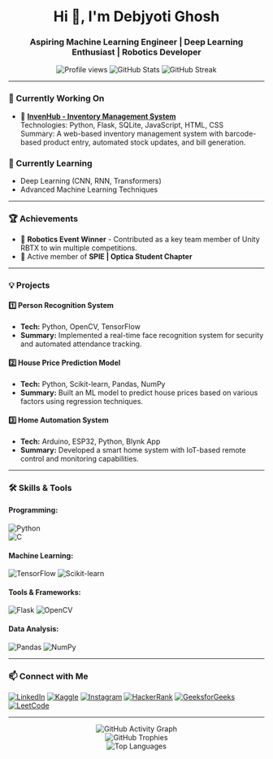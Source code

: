 <h1 align="center">Hi 👋, I'm Debjyoti Ghosh</h1>
<h3 align="center">Aspiring Machine Learning Engineer | Deep Learning Enthusiast | Robotics Developer</h3>

<p align="center">
  <img src="https://komarev.com/ghpvc/?username=debjyoti71&label=Profile%20views&color=0e75b6&style=flat" alt="Profile views" />
  <img src="https://github-readme-stats.vercel.app/api?username=debjyoti71&show_icons=true&theme=radical" alt="GitHub Stats" />
  <img src="https://github-readme-streak-stats.herokuapp.com/?user=debjyoti71&theme=radical" alt="GitHub Streak" />
</p>

---

### 🔭 Currently Working On
- 🚀 **[InvenHub - Inventory Management System](https://inven-hub.vercel.app/)**  
  Technologies: Python, Flask, SQLite, JavaScript, HTML, CSS  
  Summary: A web-based inventory management system with barcode-based product entry, automated stock updates, and bill generation.

### 🌱 Currently Learning
- Deep Learning (CNN, RNN, Transformers)
- Advanced Machine Learning Techniques

---

### 🏆 Achievements
- 🥇 **Robotics Event Winner** - Contributed as a key team member of Unity RBTX to win multiple competitions.
- 🎯 Active member of **SPIE | Optica Student Chapter**

---

### 💡 Projects
#### 1️⃣ **Person Recognition System**
- **Tech:** Python, OpenCV, TensorFlow
- **Summary:** Implemented a real-time face recognition system for security and automated attendance tracking.

#### 2️⃣ **House Price Prediction Model**
- **Tech:** Python, Scikit-learn, Pandas, NumPy
- **Summary:** Built an ML model to predict house prices based on various factors using regression techniques.

#### 3️⃣ **Home Automation System**
- **Tech:** Arduino, ESP32, Python, Blynk App
- **Summary:** Developed a smart home system with IoT-based remote control and monitoring capabilities.

---

### 🛠️ Skills & Tools
#### Programming:
![Python](https://img.shields.io/badge/Python-3776AB?style=for-the-badge&logo=python&logoColor=white)  
![C](https://img.shields.io/badge/C-00599C?style=for-the-badge&logo=c&logoColor=white)

#### Machine Learning:
![TensorFlow](https://img.shields.io/badge/TensorFlow-FF6F00?style=for-the-badge&logo=tensorflow&logoColor=white)
![Scikit-learn](https://img.shields.io/badge/Scikit--Learn-F7931E?style=for-the-badge&logo=scikit-learn&logoColor=white)

#### Tools & Frameworks:
![Flask](https://img.shields.io/badge/Flask-000000?style=for-the-badge&logo=flask&logoColor=white)
![OpenCV](https://img.shields.io/badge/OpenCV-5C3EE8?style=for-the-badge&logo=opencv&logoColor=white)

#### Data Analysis:
![Pandas](https://img.shields.io/badge/Pandas-150458?style=for-the-badge&logo=pandas&logoColor=white)
![NumPy](https://img.shields.io/badge/NumPy-013243?style=for-the-badge&logo=numpy&logoColor=white)

---

### 📫 Connect with Me
[![LinkedIn](https://img.shields.io/badge/LinkedIn-0077B5?style=for-the-badge&logo=linkedin&logoColor=white)](https://linkedin.com/in/debjyoti-ghosh)
[![Kaggle](https://img.shields.io/badge/Kaggle-20BEFF?style=for-the-badge&logo=kaggle&logoColor=white)](https://kaggle.com/debjyoti6007)
[![Instagram](https://img.shields.io/badge/Instagram-E4405F?style=for-the-badge&logo=instagram&logoColor=white)](https://instagram.com/debjyoti.ghosh_)
[![HackerRank](https://img.shields.io/badge/HackerRank-00EA64?style=for-the-badge&logo=hackerrank&logoColor=white)](https://www.hackerrank.com/debjyoti)
[![GeeksforGeeks](https://img.shields.io/badge/GeeksforGeeks-2F8D46?style=for-the-badge&logo=geeksforgeeks&logoColor=white)](https://auth.geeksforgeeks.org/user/debjyoti)
[![LeetCode](https://img.shields.io/badge/LeetCode-FFA116?style=for-the-badge&logo=leetcode&logoColor=white)](https://leetcode.com/debjyoti/)

---

<p align="center">
  <img src="https://github-readme-activity-graph.vercel.app/graph?username=debjyoti71&theme=radical" alt="GitHub Activity Graph" />
  <br>
  <img src="https://github-profile-trophy.vercel.app/?username=debjyoti71&theme=radical" alt="GitHub Trophies" />
  <br>
  <img src="https://github-readme-stats.vercel.app/api/top-langs?username=debjyoti71&show_icons=true&locale=en&layout=compact&theme=radical" alt="Top Languages" />
</p>
